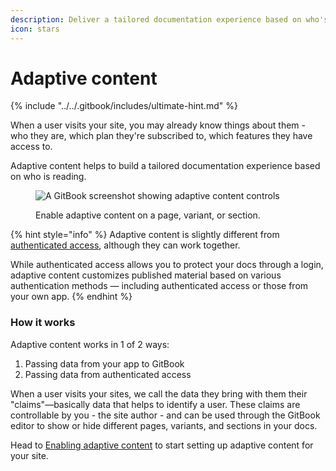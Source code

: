 ```yaml
---
description: Deliver a tailored documentation experience based on who's reading.
icon: stars
---
```


# Adaptive content

{% include "../../.gitbook/includes/ultimate-hint.md" %}

When a user visits your site, you may already know things about them - who they are, which plan they're subscribed to, which features they have access to.

Adaptive content helps to build a tailored documentation experience based on who is reading.

<figure><img src="../../.gitbook/assets/23_07_25_adaptive_content.svg" alt="A GitBook screenshot showing adaptive content controls"><figcaption><p>Enable adaptive content on a page, variant, or section.</p></figcaption></figure>

{% hint style="info" %}
Adaptive content is slightly different from [authenticated access](../authenticated-access/), although they can work together.&#x20;

While authenticated access allows you to protect your docs through a login, adaptive content customizes published material based on various authentication methods — including authenticated access or those from your own app.
{% endhint %}

### How it works

Adaptive content works in 1 of 2 ways:

1. Passing data from your app to GitBook
2. Passing data from authenticated access

When a user visits your sites, we call the data they bring with them their "claims"—basically data that helps to identify a user. These claims are controllable by you - the site author - and can be used through the GitBook editor to show or hide different pages, variants, and sections in your docs.

Head to [Enabling adaptive content](enabling-adaptive-content/) to start setting up adaptive content for your site.
